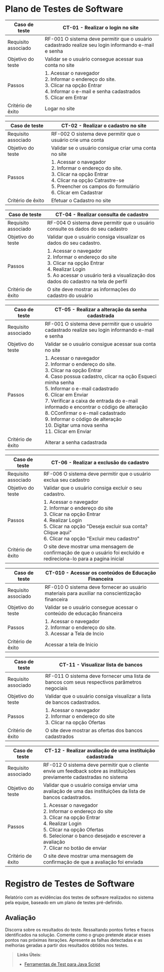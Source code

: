 # Plano de Testes de Software

|Caso de teste    | CT-01 - Realizar o login no site  |
|------|-----------------------------------------|
|Requisito associado| RF-001 O sistema deve permitir que o usuário cadastrado realize seu login informando e-mail e senha |
|Objetivo do teste | Validar se o usuário consegue acessar sua conta no site |
|Passos| 1. Acessar o navegador <br> 2. Informar o endereço do site. <br> 3. Clicar na opção Entrar<br>4. Informar o e-mail e senha cadastrados<br> 5. Clicar em Entrar|
|Critério de êxito|Logar no site|

|Caso de teste    | CT-02 - Realizar o cadastro no site |
|------|-----------------------------------------|
|Requisito associado| RF-002 O sistema deve permitir que o usuário crie uma conta |
|Objetivo do teste | Validar se o usuário consigue criar uma conta no site |
|Passos| 1. Acessar o navegador <br> 2. Informar o endereço do site. <br> 3. Clicar na opção Entrar<br>4. Clicar na opção Catrastre-se<br> 5. Preencher os campos do formulário<br> 6. Clicar em Cadastrar<br>|
|Critério de êxito|Efetuar o Cadastro no site|

|Caso de teste    | CT-04 - Realizar consulta de cadastro  |
|------|-----------------------------------------|
|Requisito associado| RF-004 O sistema deve permitir que o usuário consulte os dados do seu cadastro |
|Objetivo do teste | Validar que o usuário consiga visualizar os dados do seu cadastro. |
|Passos| 1. Acessar o navegador <br> 2. Informar o endereço do site <br>  3. Clicar na opção Entrar <br> 4. Realizar Login <br> 5. Ao acessar o usuário terá a visualização dos dados do cadastro na tela de perfil |
|Critério de êxito| O site deve mostrar as informações do cadastro do usuário |

|Caso de teste    | CT-05 - Realizar a alteração da senha cadastrada  |
|------|-----------------------------------------|
|Requisito associado| RF-001 O sistema deve permitir que o usuário cadastrado realize seu login informando e-mail e senha |
|Objetivo do teste | Validar se o usuário consigue acessar sua conta no site |
|Passos| 1. Acessar o navegador <br> 2. Informar o endereço do site. <br> 3. Clicar na opção Entrar<br>4. Caso possua cadastro, clicar na oção Esqueci minha senha<br> 5. Informar o e-mail cadastrado <br> 6. Clicar em Enviar<br> 7. Verificar a caixa de entrada do e-mail informado e encontrar o código de alteração <br> 8. CConfirmar o e-mail cadastrado <br> 9. Informar o código de alteração <br> 10. Digitar uma nova senha <br> 11. Clicar em Enviar|
|Critério de êxito|Alterar a senha cadastrada|

|Caso de teste    | CT-06 - Realizar a exclusão do cadastro  |
|------|-----------------------------------------|
|Requisito associado| RF-006 O sistema deve permitir que o usuário exclua seu cadastro |
|Objetivo do teste | Validar que o usuário consiga excluir o seu cadastro. |
|Passos| 1. Acessar o navegador <br> 2. Informar o endereço do site <br>  3. Clicar na opção Entrar <br> 4. Realizar Login <br> 5. Clicar na opção "Deseja excluir sua conta? Clique aqui" <br> 6. Clicar na opção "Excluir meu cadastro" |
|Critério de êxito| O site deve mostrar uma mensagem de confirmação de que o usuário foi excluído e redireciona-lo para a pagina inicial |

|Caso de teste    | CT-010 - Acessar os conteúdos de Educação Financeira  |
|------|-----------------------------------------|
|Requisito associado| RF-010 O sistema deve fornecer ao usuário materiais para auxiliar na conscientização financeira |
|Objetivo do teste | Validar se o usuário consegue acessar o conteúdo de educação financeira |
|Passos| 1. Acessar o navegador <br> 2. Informar o endereço do site. <br> 3. Acessar a Tela de Incio|
|Critério de êxito|Acessar a tela de Inicio|

|Caso de teste    | CT-11 - Visualizar lista de bancos  |
|------|-----------------------------------------|
|Requisito associado| RF-011 O sistema deve fornecer uma lista de bancos com seus respectivos parâmetros negociais |
|Objetivo do teste | Validar que o usuário consiga visualizar a lista de bancos cadastrados. |
|Passos| 1. Acessar o navegador <br> 2. Informar o endereço do site <br>  3. Clicar na opção Ofertas |
|Critério de êxito| O site deve mostrar as ofertas dos bancos cadastrados |

|Caso de teste    | CT-12 - Realizar avaliação de uma instituição cadastrada |
|------|-----------------------------------------|
|Requisito associado| RF-012 O sistema deve permitir que o cliente envie um feedback sobre as instituições previamente cadastradas no sistema |
|Objetivo do teste | Validar que o usuário consiga enviar uma avaliação de uma das instituições da lista de bancos cadastrados. |
|Passos| 1. Acessar o navegador <br> 2. Informar o endereço do site <br>  3. Clicar na opção Entrar <br> 4. Realizar Login <br> 5. Clicar na opção Ofertas <br> 6. Selecionar o banco desejado e escrever a avaliação <br> 7. Clicar no botão de enviar|
|Critério de êxito| O site deve mostrar uma mensagem de confirmação de que a avaliação foi enviada |


# Registro de Testes de Software

Relatório com as evidências dos testes de software realizados no sistema pela equipe, baseado em um plano de testes pré-definido.

## Avaliação

Discorra sobre os resultados do teste. Ressaltando pontos fortes e fracos identificados na solução. Comente como o grupo pretende atacar esses pontos nas próximas iterações. Apresente as falhas detectadas e as melhorias geradas a partir dos resultados obtidos nos testes.

> **Links Úteis**:
> - [Ferramentas de Test para Java Script](https://geekflare.com/javascript-unit-testing/)
